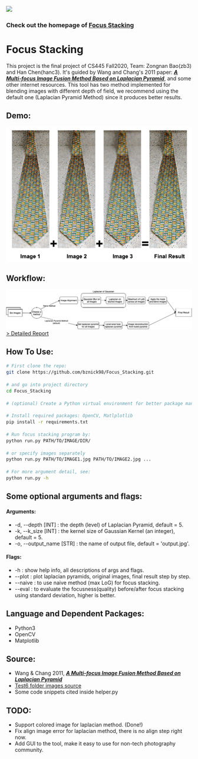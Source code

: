 ![](https://visitor-badge.glitch.me/badge?page_id=bznick98.Focus_Stacking)

### Check out the homepage of [Focus Stacking](https://bznick98.github.io/project/focus-stacking)

# Focus Stacking

This project is the final project of CS445 Fall2020,
Team: Zongnan Bao(zb3) and Han Chen(hanc3). It's guided by Wang and Chang's 2011 paper: ***[A Multi-focus Image Fusion Method Based on Laplacian Pyramid](https://pdfs.semanticscholar.org/9079/27b96fa87283efbc5f9a9a4202a7f8e879ff.pdf?_ga=2.245832256.531696024.1607257913-188213619.1607257913)***, and some other internet resources.
This tool has two method implemented for blending images with different depth of field, we recommend using the default one (Laplacian Pyramid Method) since it produces better results.

## Demo:
![Demo Tie](./assets/demo.png)

## Workflow:
![Image of project workflow](./assets/workflow.png)
[> Detailed Report](Final%20Project%20Docs/CS445%20Final%20Project%20Report.pdf)

## How To Use:
```bash
# First clone the repo:
git clone https://github.com/bznick98/Focus_Stacking.git

# and go into project directory
cd Focus_Stacking

# (optional) Create a Python virtual environment for better package management. You can use conda, virtualenv, etc.

# Install required packages: OpenCV, Matlplotlib
pip install -r requirements.txt

# Run focus stacking program by:
python run.py PATH/TO/IMAGE/DIR/

# or specify images separately
python run.py PATH/TO/IMAGE1.jpg PATH/TO/IMAGE2.jpg ...

# For more argument detail, see:
python run.py -h
```

## Some optional arguments and flags:
#### Arguments:
* -d, --depth [INT] : the depth (level) of Laplacian Pyramid, default = 5.
* -k, --k_size [INT] : the kernel size of Gaussian Kernel (an integer), default = 5.
* -o, --output_name [STR] : the name of output file, default = 'output.jpg'.

#### Flags:
* -h : show help info, all descriptions of args and flags.
* --plot : plot laplacian pyramids, original images, final result step by step.
* --naive : to use naive method (max LoG) for focus stacking.
* --eval : to evaluate the focusness(quality) before/after focus stacking using standard deviation, higher is better.

## Language and Dependent Packages:
* Python3
* OpenCV
* Matplotlib

## Source:
* Wang & Chang 2011, ***[A Multi-focus Image Fusion Method Based on Laplacian Pyramid](https://pdfs.semanticscholar.org/9079/27b96fa87283efbc5f9a9a4202a7f8e879ff.pdf?_ga=2.245832256.531696024.1607257913-188213619.1607257913)***
* [Test6 folder images source](https://www.cambridgeincolour.com/tutorials/focus-stacking.htm)
* Some code snippets cited inside helper.py

## TODO:
* Support colored image for laplacian method. (Done!)
* Fix align image error for laplacian method, there is no align step right now. 
* Add GUI to the tool, make it easy to use for non-tech photography community.
